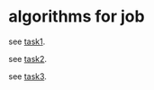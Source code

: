 # algorithms for job

see [task1](./src/main/java/com/github/doghere/algorithm/base/Task1.java).

see [task2](./src/main/java/com/github/doghere/algorithm/base/Task2.java).

see [task3](./src/main/java/com/github/doghere/algorithm/base/Task3.java).
